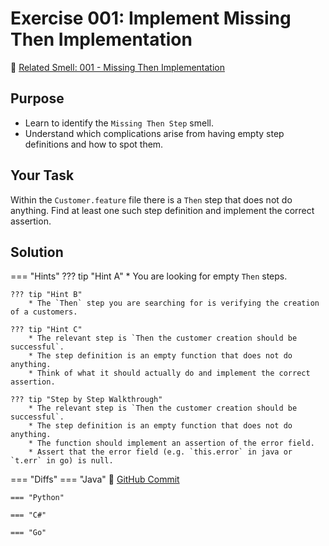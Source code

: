 # Exercise 001: Implement Missing Then Implementation
:link: [Related Smell: 001 - Missing Then Implementation](/smells/001-missing-then)

## Purpose
* Learn to identify the `Missing Then Step` smell.
* Understand which complications arise from having empty step definitions and how to spot them.

## Your Task
Within the `Customer.feature` file there is a `Then` step that does not do anything. Find at least
one such step definition and implement the correct assertion.

## Solution

=== "Hints"
    ??? tip "Hint A"
        * You are looking for empty `Then` steps.

    ??? tip "Hint B"
        * The `Then` step you are searching for is verifying the creation of a customers.

    ??? tip "Hint C"
        * The relevant step is `Then the customer creation should be successful`.
        * The step definition is an empty function that does not do anything.
        * Think of what it should actually do and implement the correct assertion.

    ??? tip "Step by Step Walkthrough"
        * The relevant step is `Then the customer creation should be successful`.
        * The step definition is an empty function that does not do anything.
        * The function should implement an assertion of the error field.
        * Assert that the error field (e.g. `this.error` in java or `t.err` in go) is null.

=== "Diffs"
    === "Java"
        :link: [GitHub Commit](https://github.com/Cucumber-Diseases/cucumber-diseases-java/commit/e6feee39e56e0f10e17c8204658884bdb4411670)
    
    === "Python"

    === "C#"

    === "Go"


